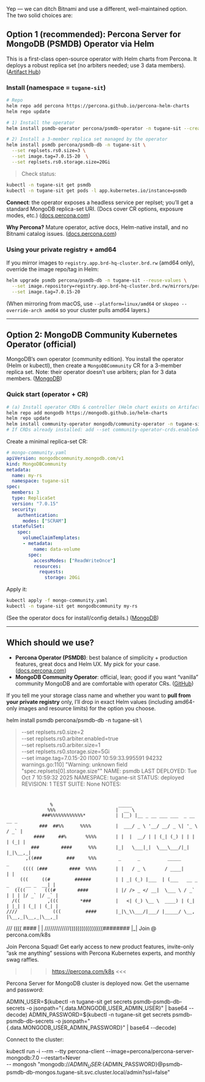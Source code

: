 Yep — we can ditch Bitnami and use a different, well-maintained option. The two solid choices are:

## Option 1 (recommended): **Percona Server for MongoDB (PSMDB) Operator** via Helm

This is a first-class open-source operator with Helm charts from Percona. It deploys a robust replica set (no arbiters needed; use 3 data members). ([Artifact Hub][1])

### Install (namespace = `tugane-sit`)

```bash
# Repo
helm repo add percona https://percona.github.io/percona-helm-charts
helm repo update

# 1) Install the operator
helm install psmdb-operator percona/psmdb-operator -n tugane-sit --create-namespace

# 2) Install a 3-member replica set managed by the operator
helm install psmdb percona/psmdb-db -n tugane-sit \
  --set replsets.rs0.size=3 \
  --set image.tag=7.0.15-20  \
  --set replsets.rs0.storage.size=20Gi
```

> Check status:

```bash
kubectl -n tugane-sit get psmdb
kubectl -n tugane-sit get pods -l app.kubernetes.io/instance=psmdb
```

**Connect**: the operator exposes a headless service per replset; you’ll get a standard MongoDB replica-set URI. (Docs cover CR options, exposure modes, etc.) ([docs.percona.com][2])

**Why Percona?** Mature operator, active docs, Helm-native install, and no Bitnami catalog issues. ([docs.percona.com][3])

### Using your private registry + amd64

If you mirror images to `registry.app.brd-hq-cluster.brd.rw` (amd64 only), override the image repo/tag in Helm:

```bash
helm upgrade psmdb percona/psmdb-db -n tugane-sit --reuse-values \
  --set image.repository=registry.app.brd-hq-cluster.brd.rw/mirrors/percona/percona-server-mongodb \
  --set image.tag=7.0.15-20
```

(When mirroring from macOS, use `--platform=linux/amd64` or `skopeo --override-arch amd64` so your cluster pulls amd64 layers.)

---

## Option 2: **MongoDB Community Kubernetes Operator** (official)

MongoDB’s own operator (community edition). You install the operator (Helm or kubectl), then create a `MongoDBCommunity` CR for a 3-member replica set. Note: their operator doesn’t use arbiters; plan for 3 data members. ([MongoDB][4])

### Quick start (operator + CR)

```bash
# (a) Install operator CRDs & controller (Helm chart exists on Artifact Hub)
helm repo add mongodb https://mongodb.github.io/helm-charts
helm repo update
helm install community-operator mongodb/community-operator -n tugane-sit --create-namespace
# If CRDs already installed: add --set community-operator-crds.enabled=false
```

Create a minimal replica-set CR:

```yaml
# mongo-community.yaml
apiVersion: mongodbcommunity.mongodb.com/v1
kind: MongoDBCommunity
metadata:
  name: my-rs
  namespace: tugane-sit
spec:
  members: 3
  type: ReplicaSet
  version: "7.0.15"
  security:
    authentication:
      modes: ["SCRAM"]
  statefulSet:
    spec:
      volumeClaimTemplates:
      - metadata:
          name: data-volume
        spec:
          accessModes: ["ReadWriteOnce"]
          resources:
            requests:
              storage: 20Gi
```

Apply it:

```bash
kubectl apply -f mongo-community.yaml
kubectl -n tugane-sit get mongodbcommunity my-rs
```

(See the operator docs for install/config details.) ([MongoDB][4])

---

## Which should we use?

* **Percona Operator (PSMDB)**: best balance of simplicity + production features, great docs and Helm UX. My pick for your case. ([docs.percona.com][3])
* **MongoDB Community Operator**: official, lean; good if you want “vanilla” community MongoDB and are comfortable with operator CRs. ([GitHub][5])

If you tell me your storage class name and whether you want to **pull from your private registry** only, I’ll drop in exact Helm values (including amd64-only images and resource limits) for the option you choose.

[1]: https://artifacthub.io/packages/helm/percona/psmdb-operator?utm_source=chatgpt.com "psmdb-operator 1.20.1 · percona/percona - artifacthub.io"
[2]: https://docs.percona.com/percona-operator-for-mongodb/operator.html?utm_source=chatgpt.com "Custom Resource options - Percona Operator for MongoDB"
[3]: https://docs.percona.com/percona-operator-for-mongodb/helm.html?utm_source=chatgpt.com "With Helm - Percona Operator for MongoDB"
[4]: https://www.mongodb.com/docs/kubernetes/current/tutorial/install-k8s-operator/?utm_source=chatgpt.com "Install the MongoDB Controllers for Kubernetes Operator - MongoDB ..."
[5]: https://github.com/mongodb/mongodb-kubernetes-operator?utm_source=chatgpt.com "MongoDB Community Kubernetes Operator - GitHub"


helm install psmdb percona/psmdb-db -n tugane-sit \
>   --set replsets.rs0.size=2 \
>   --set replsets.rs0.arbiter.enabled=true \
>   --set replsets.rs0.arbiter.size=1 \
>   --set replsets.rs0.storage.size=5Gi \
>   --set image.tag=7.0.15-20
I1007 10:59:33.995591   94232 warnings.go:110] "Warning: unknown field \"spec.replsets[0].storage.size\""
NAME: psmdb
LAST DEPLOYED: Tue Oct  7 10:59:32 2025
NAMESPACE: tugane-sit
STATUS: deployed
REVISION: 1
TEST SUITE: None
NOTES:
#

                    %                        _____
                   %%%                      |  __ \
                 ###%%%%%%%%%%%%*           | |__) |__ _ __ ___ ___  _ __   __ _
                ###  ##%%      %%%%         |  ___/ _ \ '__/ __/ _ \| '_ \ / _` |
              ####     ##%       %%%%       | |  |  __/ | | (_| (_) | | | | (_| |
             ###        ####      %%%       |_|   \___|_|  \___\___/|_| |_|\__,_|
           ,((###         ###     %%%        _      _          _____                       _
          (((( (###        ####  %%%%       | |   / _ \       / ____|                     | |
         (((     ((#         ######         | | _| (_) |___  | (___   __ _ _   _  __ _  __| |
       ((((       (((#        ####          | |/ /> _ </ __|  \___ \ / _` | | | |/ _` |/ _` |
      /((          ,(((        *###         |   <| (_) \__ \  ____) | (_| | |_| | (_| | (_| |
    ////             (((         ####       |_|\_\\___/|___/ |_____/ \__, |\__,_|\__,_|\__,_|
   ///                ((((        ####                                  | |
 /////////////(((((((((((((((((########                                 |_|   Join @ percona.com/k8s


Join Percona Squad! Get early access to new product features, invite-only ”ask me anything” sessions with Percona Kubernetes experts, and monthly swag raffles.

>>> https://percona.com/k8s <<<

Percona Server for MongoDB cluster is deployed now. Get the username and password:

  ADMIN_USER=$(kubectl -n tugane-sit get secrets psmdb-psmdb-db-secrets -o jsonpath="{.data.MONGODB_USER_ADMIN_USER}" | base64 --decode)
  ADMIN_PASSWORD=$(kubectl -n tugane-sit get secrets psmdb-psmdb-db-secrets -o jsonpath="{.data.MONGODB_USER_ADMIN_PASSWORD}" | base64 --decode)

Connect to the cluster:

  kubectl run -i --rm --tty percona-client --image=percona/percona-server-mongodb:7.0 --restart=Never \
  -- mongosh "mongodb://${ADMIN_USER}:${ADMIN_PASSWORD}@psmdb-psmdb-db-mongos.tugane-sit.svc.cluster.local/admin?ssl=false"

